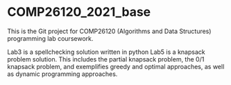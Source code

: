 # COMP26120_2021_base

This is the Git project for COMP26120 (Algorithms and Data Structures) programming lab coursework.

Lab3 is a spellchecking solution written in python
Lab5 is a knapsack problem solution. This includes the partial knapsack problem, the 0/1 knapsack problem, and exemplifies greedy and optimal approaches, as well as dynamic programming approaches.
